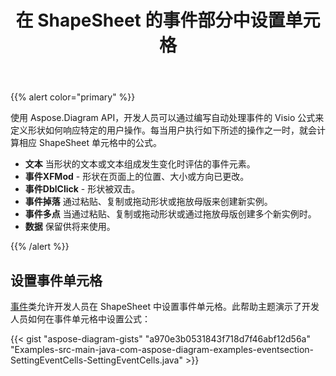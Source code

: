 ﻿---
title: 在 ShapeSheet 的事件部分中设置单元格
type: docs
weight: 10
url: /zh/java/setting-cells-in-the-event-section-of-shapesheet/
---
{{% alert color="primary" %}} 

使用 Aspose.Diagram API，开发人员可以通过编写自动处理事件的 Visio 公式来定义形状如何响应特定的用户操作。每当用户执行如下所述的操作之一时，就会计算相应 ShapeSheet 单元格中的公式。

- **文本** 当形状的文本或文本组成发生变化时评估的事件元素。
- **事件XFMod** - 形状在页面上的位置、大小或方向已更改。
- **事件DblClick** - 形状被双击。
- **事件掉落** 通过粘贴、复制或拖动形状或拖放母版来创建新实例。
- **事件多点** 当通过粘贴、复制或拖动形状或通过拖放母版创建多个新实例时。
- **数据** 保留供将来使用。

{{% /alert %}} 
## **设置事件单元格**
[事件](https://reference.aspose.com/diagram/java/com.aspose.diagram/event)类允许开发人员在 ShapeSheet 中设置事件单元格。此帮助主题演示了开发人员如何在事件单元格中设置公式：

{{< gist "aspose-diagram-gists" "a970e3b0531843f718d7f46abf12d56a" "Examples-src-main-java-com-aspose-diagram-examples-eventsection-SettingEventCells-SettingEventCells.java" >}}
